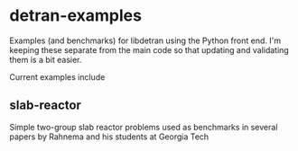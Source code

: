 detran-examples
===============

Examples (and benchmarks) for libdetran using the 
Python front end.  I'm keeping these separate from
the main code so that updating and validating them
is a bit easier.

Current examples include

slab-reactor
------------

Simple two-group slab reactor problems used as
benchmarks in several papers by Rahnema and his
students at Georgia Tech


